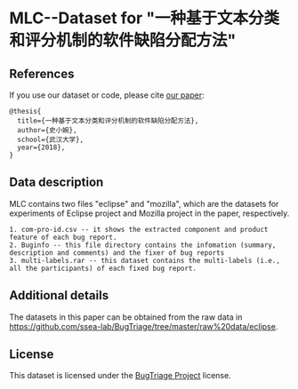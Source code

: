 # MLC--Dataset for "一种基于文本分类和评分机制的软件缺陷分配方法"

## References

If you use our dataset or code, please cite [our paper](https://github.com/ssea-lab/BugTriage/tree/master/raw%20data/eclipse):

```
@thesis{
  title={一种基于文本分类和评分机制的软件缺陷分配方法},
  author={史小婉},
  school={武汉大学},
  year={2018},
}
```

## Data description

MLC contains two files "eclipse" and "mozilla", which are the datasets for experiments of Eclipse project and Mozilla project in the paper, respectively. 

```
1. com-pro-id.csv -- it shows the extracted component and product feature of each bug report.
2. Buginfo -- this file directory contains the infomation (summary, description and comments) and the fixer of bug reports
3. multi-labels.rar -- this dataset contains the multi-labels (i.e., all the participants) of each fixed bug report.
```

## Additional details

The datasets in this paper can be obtained from the raw data in https://github.com/ssea-lab/BugTriage/tree/master/raw%20data/eclipse.

## License

This dataset is licensed under the [BugTriage Project](https://github.com/ssea-lab/BugTriage/blob/master/LICENSE) license.

